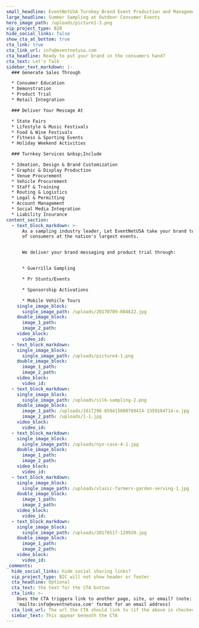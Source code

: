 ```yaml
---
small_headline: EventNetUSA Turnkey Brand Event Production and Management
large_headline: Summer Sampling at Outdoor Consumer Events
hero_image_path: /uploads/picture1-3.png
vip_project_type: B2B
hide_social_links: false
show_cta_at_bottom: true
cta_link: true
cta_link_url: info@eventnetusa.com
cta_headline: Ready to put your brand in the consumers hand?
cta_text: Let's Talk
sidebar_text_markdown: |-
  ### Generate Sales Through

  * Consumer Education
  * Demonstration
  * Product Trial
  * Retail Integration

  ### Deliver Your Message At

  * State Fairs
  * Lifestyle & Music Festivals
  * Food & Wine Festivals
  * Fitness & Sporting Events
  * Holiday Weekend Activities

  ### Turnkey Services &nbsp;Include

  * Ideation, Design & Brand Customization
  * Graphic & Display Production
  * Venue Procurement
  * Vehicle Procurement
  * Staff & Training
  * Routing & Logistics
  * Legal & Permitting
  * Account Management
  * Social Media Integration
  * Liability Insurance
content_section:
  - text_block_markdown: >-
      As a sampling industry leader, Let EventNetUSA take your brand to millions
      of consumers at the nation's largest events.


      We deliver your brand messaging and product trial through:


      * Guerrilla Sampling

      * Pr Stunts/Events

      * Sponsorship Activations

      * Mobile Vehicle Tours
    single_image_block:
      single_image_path: /uploads/20170709-084622.jpg
    double_image_block:
      image_1_path:
      image_2_path:
    video_block:
      video_id:
  - text_block_markdown:
    single_image_block:
      single_image_path: /uploads/picture4-1.png
    double_image_block:
      image_1_path:
      image_2_path:
    video_block:
      video_id:
  - text_block_markdown:
    single_image_block:
      single_image_path: /uploads/silk-sampling-2.png
    double_image_block:
      image_1_path: /uploads/1617296-659415080789414-1359184714-o.jpg
      image_2_path: /uploads/1-1.jpg
    video_block:
      video_id:
  - text_block_markdown:
    single_image_block:
      single_image_path: /uploads/nyx-case-4-1.jpg
    double_image_block:
      image_1_path:
      image_2_path:
    video_block:
      video_id:
  - text_block_markdown:
    single_image_block:
      single_image_path: /uploads/vlasic-farmers-garden-serving-1.jpg
    double_image_block:
      image_1_path:
      image_2_path:
    video_block:
      video_id:
  - text_block_markdown:
    single_image_block:
      single_image_path: /uploads/20170517-120920.jpg
    double_image_block:
      image_1_path:
      image_2_path:
    video_block:
      video_id:
_comments:
  hide_social_links: hide social sharing links?
  vip_project_type: B2C will not show header or footer
  cta_headline: Optional
  cta_text: the text for the CTA button
  cta_link: >-
    Does the CTA triggera link to another page, site, or email? (note: use
    'mailto:info@eventnetusa.com' format for an email address)
  cta_link_url: The url the CTA should link to (if the above is checked)
  siebar_text: This appear beneath the CTA
---
```

